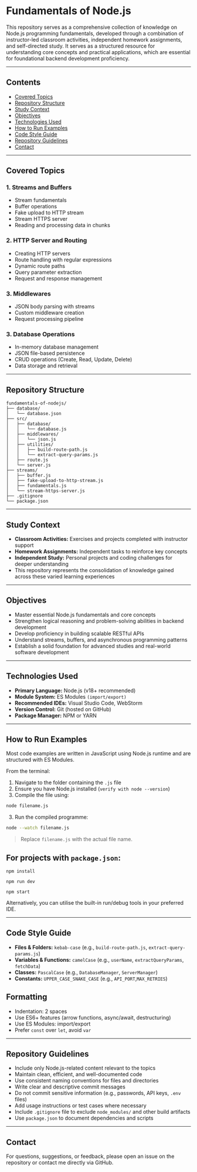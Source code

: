 # Fundamentals of Node.js

This repository serves as a comprehensive collection of knowledge on Node.js programming fundamentals, developed through a combination of instructor-led classroom activities, independent homework assignments, and self-directed study. It serves as a structured resource for understanding core concepts and practical applications, which are essential for foundational backend development proficiency.

---

## Contents

- [Covered Topics](#covered-topics)  
- [Repository Structure](#repository-structure)  
- [Study Context](#study-context)  
- [Objectives](#objectives)  
- [Technologies Used](#technologies-used)  
- [How to Run Examples](#how-to-run-examples)  
- [Code Style Guide](#code-style-guide)  
- [Repository Guidelines](#repository-guidelines)  
- [Contact](#contact) 

---

## Covered Topics

### 1. Streams and Buffers

- Stream fundamentals
- Buffer operations 
- Fake upload to HTTP stream
- Stream HTTPS server
- Reading and processing data in chunks

### 2. HTTP Server and Routing

- Creating HTTP servers  
- Route handling with regular expressions  
- Dynamic route paths  
- Query parameter extraction  
- Request and response management

### 3. Middlewares

- JSON body parsing with streams
- Custom middleware creation
- Request processing pipeline

### 3. Database Operations
- In-memory database management
- JSON file-based persistence
- CRUD operations (Create, Read, Update, Delete)
- Data storage and retrieval

---

## Repository Structure

```
fundamentals-of-nodejs/
├── database/
│   └── database.json
├── src/
│   ├── database/
│   │   └── database.js
│   ├── middlewares/
│   │   └── json.js
│   ├── utilities/
│   │   ├── build-route-path.js
│   │   └── extract-query-params.js
│   ├── route.js
│   └── server.js
├── streams/
│   ├── buffer.js
│   ├── fake-upload-to-http-stream.js
│   ├── fundamentals.js
│   └── stream-https-server.js
├── .gitignore
└── package.json
```

---

## Study Context

- **Classroom Activities:** Exercises and projects completed with instructor support  
- **Homework Assignments:** Independent tasks to reinforce key concepts 
- **Independent Study:** Personal projects and coding challenges for deeper understanding
- This repository represents the consolidation of knowledge gained across these varied learning experiences

---

## Objectives

- Master essential Node.js fundamentals and core concepts
- Strengthen logical reasoning and problem-solving abilities in backend development 
- Develop proficiency in building scalable RESTful APIs  
- Understand streams, buffers, and asynchronous programming patterns
- Establish a solid foundation for advanced studies and real-world software development

---

## Technologies Used

- **Primary Language:** Node.js (v18+ recommended)
- **Module System:** ES Modules `(import/export)`
- **Recommended IDEs:** Visual Studio Code, WebStorm 
- **Version Control:** Git (hosted on GitHub)
- **Package Manager:** NPM or YARN

---

## How to Run Examples

Most code examples are written in JavaScript using Node.js runtime and are structured with ES Modules.

From the terminal:  

1. Navigate to the folder containing the `.js` file  
2. Ensure you have Node.js installed (`verify with node --version`)
3. Compile the file using:

```bash
node filename.js
```

3. Run the compiled programme:  

```bash
node --watch filename.js
```

> Replace `filename.js` with the actual file name.

## For projects with `package.json`:
```
npm install

npm run dev

npm start
```

Alternatively, you can utilise the built-in run/debug tools in your preferred IDE.

---

## Code Style Guide

- **Files & Folders:** `kebab-case` (e.g., `build-route-path.js`, `extract-query-params.js`)  
- **Variables & Functions:** `camelCase` (e.g., `userName`, `extractQueryParams`, `fetchData`)
- **Classes:** `PascalCase` (e.g., `DatabaseManager`, `ServerManager`)
- **Constants:** `UPPER_CASE_SNAKE_CASE` (e.g., `API_PORT`,`MAX_RETRIES`)  

## Formatting
- Indentation: 2 spaces
- Use ES6+ features (arrow functions, async/await, destructuring)
- Use ES Modules: import/export
- Prefer `const` over `let`, avoid `var`

---

## Repository Guidelines

- Include only Node.js-related content relevant to the topics
- Maintain clean, efficient, and well-documented code
- Use consistent naming conventions for files and directories
- Write clear and descriptive commit messages
- Do not commit sensitive information (e.g., passwords, API keys, `.env` files)
- Add usage instructions or test cases where necessary
- Include `.gitignore` file to exclude `node_modules/` and other build artifacts
- Use `package.json` to document dependencies and scripts

---

## Contact

For questions, suggestions, or feedback, please open an issue on the repository or contact me directly via GitHub.
